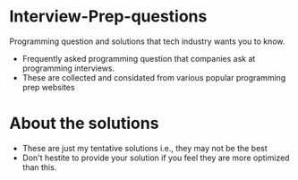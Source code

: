 # Interview-Prep-questions
Programming question and solutions that tech industry wants you to know.
* Frequently asked programming question that companies ask at programming interviews.
* These are collected and considated from various popular programming prep websites

# About the solutions
* These are just my tentative solutions i.e., they may not be the best
* Don't hestite to provide your solution if you feel they are more optimized than this.

